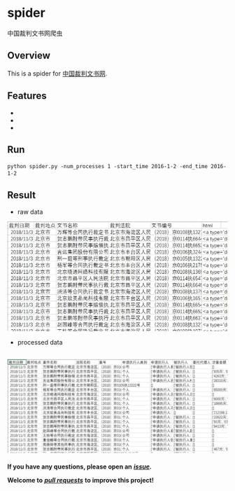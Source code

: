 # spider
中国裁判文书网爬虫
## Overview
This is a spider for [中国裁判文书网](http://wenshu.court.gov.cn/).
## Features
-
-
-
## Run
```Shell
python spider.py -num_processes 1 -start_time 2016-1-2 -end_time 2016-1-2
```
## Result
- raw data

![image](https://github.com/wuyifan18/spider/blob/master/result1.jpg)
- processed data

![image](https://github.com/wuyifan18/spider/blob/master/result2.jpg)
---
**If you have any questions, please open an** ***[issue](https://github.com/wuyifan18/spider/issues).***

**Welcome to** ***[pull requests](https://github.com/wuyifan18/spider/pulls)*** **to improve this project!**
